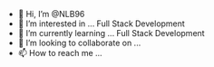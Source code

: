 - 👋 Hi, I’m @NLB96
- 👀 I’m interested in ... Full Stack Development
- 🌱 I’m currently learning ... Full Stack Development
- 💞️ I’m looking to collaborate on ...
- 📫 How to reach me ...

<!---
NLB96/NLB96 is a ✨ special ✨ repository because its `README.md` (this file) appears on your GitHub profile.
You can click the Preview link to take a look at your changes.
--->
